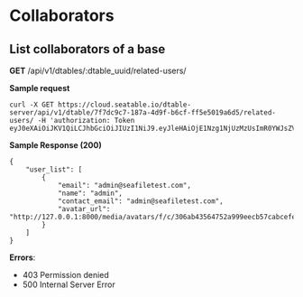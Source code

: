 # Collaborators

## List collaborators of a base

**GET** /api/v1/dtables/:dtable_uuid/related-users/

**Sample request**

```
curl -X GET https://cloud.seatable.io/dtable-server/api/v1/dtable/7f7dc9c7-187a-4d9f-b6cf-ff5e5019a6d5/related-users/ -H 'authorization: Token eyJ0eXAiOiJKV1QiLCJhbGciOiJIUzI1NiJ9.eyJleHAiOjE1Nzg1NjUzMzUsImR0YWJsZV91dWlkIjoiZmY5NzdkYzhmMDY1NDY3MjlkNDg5ZGVmZDY0Y2ZlOGYiLCJ1c2VybmFtZSI6ImFkbWluQHNlYWZpbGV0ZXN0LmNvbSIsInBlcm1pc3Npb24iOiJydyJ9.7j3nTzViP9LxINGIxf9YR8KyWs633DHRW7SyfXvOF7Y'

```

**Sample Response (200)**

```
{
    "user_list": [
        {
            "email": "admin@seafiletest.com",
            "name": "admin",
            "contact_email": "admin@seafiletest.com",
            "avatar_url": "http://127.0.0.1:8000/media/avatars/f/c/306ab43564752a999eecb57cabcefe/resized/80/e9d4953412684d3eccf7eaed805541f1_WuoaewF.png"
        }
    ]
}

```

**Errors**:

* 403 Permission denied
* 500 Internal Server Error



